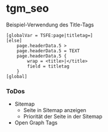# tgm_seo

Beispiel-Verwendung des Title-Tags

```typoscript
[globalVar = TSFE:page|titletag=]
[else]
	page.headerData.5 >
	page.headerData.5 = TEXT
	page.headerData.5 {
		wrap = <title>|</title>
		field = titletag
	}
[global]
```

### ToDos

* Sitemap
  * Seite in Sitemap anzeigen
  * Priorität der Seite in der Sitemap
* Open Graph Tags